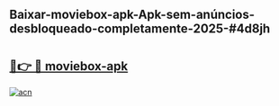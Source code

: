 ## Baixar-moviebox-apk-Apk-sem-anúncios-desbloqueado-completamente-2025-#4d8jh

# <h2><a href="https://ainizakaria.my?title=moviebox-apk&ref=20M">🔗👉 🔴 moviebox-apk</a></h2>

[![acn](https://github.com/user-attachments/assets/0f9c940e-d8b0-45ae-aac7-cd30a18b3e1c)](https://ainizakaria.my?title=moviebox-apk&ref=20M)

